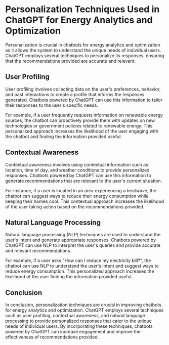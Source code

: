 Personalization Techniques Used in ChatGPT for Energy Analytics and Optimization
================================================================================================================================================================

Personalization is crucial in chatbots for energy analytics and optimization as it allows the system to understand the unique needs of individual users. ChatGPT employs several techniques to personalize its responses, ensuring that the recommendations provided are accurate and relevant.

User Profiling
--------------

User profiling involves collecting data on the user's preferences, behavior, and past interactions to create a profile that informs the responses generated. Chatbots powered by ChatGPT can use this information to tailor their responses to the user's specific needs.

For example, if a user frequently requests information on renewable energy sources, the chatbot can proactively provide them with updates on new technologies or government policies related to renewable energy. This personalized approach increases the likelihood of the user engaging with the chatbot and finding the information provided useful.

Contextual Awareness
--------------------

Contextual awareness involves using contextual information such as location, time of day, and weather conditions to provide personalized responses. Chatbots powered by ChatGPT can use this information to generate recommendations that are relevant to the user's current situation.

For instance, if a user is located in an area experiencing a heatwave, the chatbot can suggest ways to reduce their energy consumption while keeping their homes cool. This contextual approach increases the likelihood of the user taking action based on the recommendations provided.

Natural Language Processing
---------------------------

Natural language processing (NLP) techniques are used to understand the user's intent and generate appropriate responses. Chatbots powered by ChatGPT can use NLP to interpret the user's queries and provide accurate and relevant recommendations.

For example, if a user asks "How can I reduce my electricity bill?", the chatbot can use NLP to understand the user's intent and suggest ways to reduce energy consumption. This personalized approach increases the likelihood of the user finding the information provided useful.

Conclusion
----------

In conclusion, personalization techniques are crucial in improving chatbots for energy analytics and optimization. ChatGPT employs several techniques such as user profiling, contextual awareness, and natural language processing to provide personalized responses that cater to the unique needs of individual users. By incorporating these techniques, chatbots powered by ChatGPT can increase engagement and improve the effectiveness of recommendations provided.
